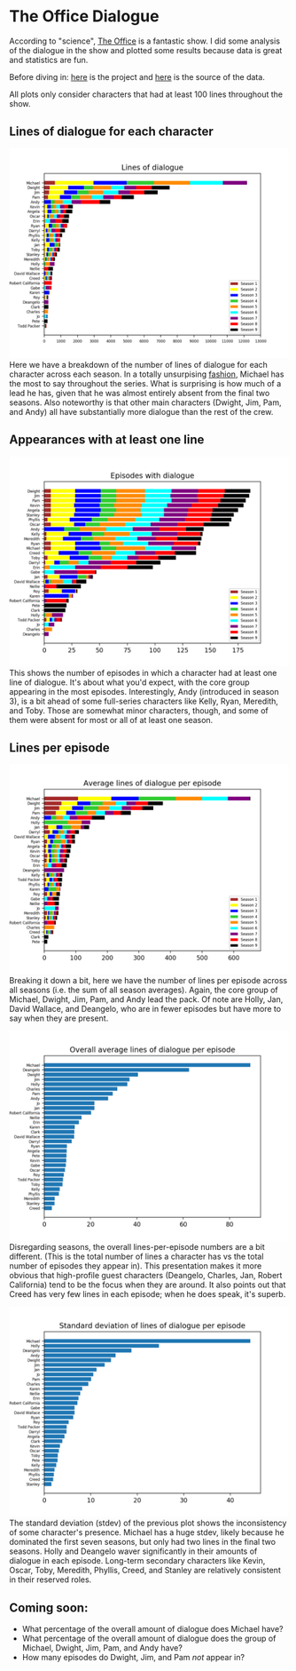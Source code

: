 # The Office Dialogue

According to "science", [The Office](https://www.imdb.com/title/tt0386676/) is a fantastic show. 
I did some analysis of the dialogue in the show and plotted some results because data is great and statistics are fun.

Before diving in:
[here](https://github.com/zengineering/the-office-dialogue) is the project and 
[here](http://officequotes.net/) is the source of the data.

All plots only consider characters that had at least 100 lines throughout the show.

## Lines of dialogue for each character
![lines](images/the-office-lines.png)
Here we have a breakdown of the number of lines of dialogue for each character across each season.
In a totally unsurpising [fashion](https://www.dailywritingtips.com/the-spellings-of-shun/), Michael has the most to say throughout the series.
What is surprising is how much of a lead he has, given that he was almost entirely absent from the final two seasons.
Also noteworthy is that other main characters (Dwight, Jim, Pam, and Andy) all have substantially more dialogue than the rest of the crew.

## Appearances with at least one line
![episodes](images/the-office-episodes.png)
This shows the number of episodes in which a character had at least one line of dialogue.
It's about what you'd expect, with the core group appearing in the most episodes.
Interestingly, Andy (introduced in season 3), is a bit ahead of some full-series characters like Kelly, Ryan, Meredith, and Toby.
Those are somewhat minor characters, though, and some of them were absent for most or all of at least one season.

## Lines per episode
![lines_per_episode_seasonal](images/the-office-lines-per-episode-seasonal.png)
Breaking it down a bit, here we have the number of lines per episode across all seasons (i.e. the sum of all season averages).
Again, the core group of Michael, Dwight, Jim, Pam, and Andy lead the pack.
Of note are Holly, Jan, David Wallace, and Deangelo, who are in fewer episodes but have more to say when they are present.

![lines_per_episode_overall](images/the-office-lines-per-episode-overall.png)
Disregarding seasons, the overall lines-per-episode numbers are a bit different.
(This is the total number of lines a character has vs the total number of episodes they appear in).
This presentation makes it more obvious that high-profile guest characters (Deangelo, Charles, Jan, Robert California) tend to be the focus when they are around.
It also points out that Creed has very few lines in each episode; when he does speak, it's superb.

![lines_per_episode_stdev](images/the-office-lines-per-episode-std.png)
The standard deviation (stdev) of the previous plot shows the inconsistency of some character's presence.
Michael has a huge stdev, likely because he dominated the first seven seasons, but only had two lines in the final two seasons.
Holly and Deangelo waver significantly in their amounts of dialogue in each episode.
Long-term secondary characters like Kevin, Oscar, Toby, Meredith, Phyllis, Creed, and Stanley are relatively consistent in their reserved roles.


## Coming soon:
+ What percentage of the overall amount of dialogue does Michael have?
+ What percentage of the overall amount of dialogue does the group of Michael, Dwight, Jim, Pam, and Andy have?
+ How many episodes do Dwight, Jim, and Pam *not* appear in?

